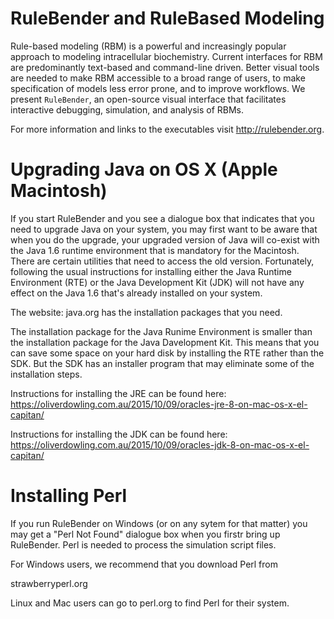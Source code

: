 # RuleBender and RuleBased Modeling #
Rule-based modeling (RBM) is a powerful and increasingly popular approach to modeling intracellular biochemistry. Current interfaces for RBM are predominantly text-based and command-line driven. Better visual tools are needed to make RBM accessible to a broad range of users, to make specification of models less error prone, and to improve workflows. We present `RuleBender`, an open-source visual interface that facilitates interactive debugging, simulation, and analysis of RBMs.

For more information and links to the executables visit http://rulebender.org.


#  Upgrading Java on OS X (Apple Macintosh) #

If you start RuleBender and you see a dialogue box that indicates that you
need to upgrade Java on your system, you may first want to be aware that
when you do the upgrade, your upgraded version of Java will co-exist with
the Java 1.6 runtime environment that is mandatory for the Macintosh.  There
are certain utilities that need to access the old version.  Fortunately,
following the usual instructions for installing either the Java Runtime
Environment (RTE) or the Java Development Kit (JDK) will not have any
effect on the Java 1.6 that's already installed on your system.

The website:   java.org  has the installation packages that you need.

The installation package for the Java Runime Environment is smaller than
the installation package for the Java Davelopment Kit.  This means that you
can save some space on your hard disk by installing the RTE rather than the
SDK.  But the SDK has an installer program that may eliminate some of the
installation steps.

Instructions for installing the JRE can be found here:
https://oliverdowling.com.au/2015/10/09/oracles-jre-8-on-mac-os-x-el-capitan/

Instructions for installing the JDK can be found here:
https://oliverdowling.com.au/2015/10/09/oracles-jdk-8-on-mac-os-x-el-capitan/



# Installing Perl #

If you run RuleBender on Windows (or on any sytem for that matter) you may
get a "Perl Not Found" dialogue box when you firstr bring up RuleBender. Perl
is needed to process the simulation script files.

For Windows users, we recommend that you download Perl from

strawberryperl.org

Linux and Mac users can go to perl.org to find Perl for their system.

